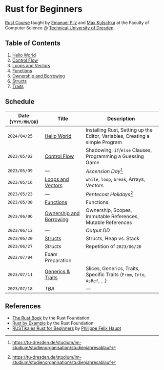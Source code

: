 # Rust for Beginners

[Rust Course](https://kurse.ifsr.de/course/311/) taught by [Emanuel Pilz](https://github.com/Emonadeo) and [Max Kutschka](https://github.com/devmaxde) at the Faculty of Computer Science @ [Technical University of Dresden](https://tu-dresden.de/).

## Table of Contents

1. [Hello World](01_hello_world.md)
2. [Control Flow](02_control_flow.md)
3. [Loops and Vectors](03_loops_and_vectors.md)
4. [Functions](04_functions.md)
5. [Ownership and Borrowing](05_ownership.md)
6. [Structs](06_structs.md)
7. [Traits](07_generics_and_traits.md)

## Schedule

| Date (`YYYY/MM/DD`) | Title                                          | Description                                                                  |
| ------------------- | ---------------------------------------------- | ---------------------------------------------------------------------------- |
| `2024/04/25`        | [Hello World](01_hello_world.md)               | Installing Rust, Setting up the Editor, Variables, Creating a simple Program |
| `2023/05/02`        | [Control Flow](02_control_flow.md)             | Shadowing, `if`/`else` Clauses, Programming a Guessing Game                  |
| `2023/05/09`        | &mdash;                                        | _Ascension Day_[^2]                                                          |
| `2023/05/16`        | [Loops and Vectors](03_loops_and_vectors.md)   | `while`, `loop`, `break`, Arrays, Vectors                                    |
| `2023/05/23`        | &mdash;                                        | _Pentecost Holidays_[^2]                                                     |
| `2023/05/30`        | [Functions](04_functions.md)                   | Functions                                                                    |
| `2023/06/06`        | [Ownership and Borrowing](05_ownership.md)     | Ownership, Scopes, Immutable References, Mutable References                  |
| `2023/06/13`        | &mdash;                                        | _Output.DD_                                                                  |
| `2023/06/20`        | [Structs](06_structs.md)                       | Structs, Heap vs. Stack                                                      |
| `2023/06/27`        | _Structs_                                      | Repetition of `2023/06/20`                                                   |
| `2023/07/04`        | Exam Preparation                               |                                                                              |
| `2023/07/11`        | [Generics & Traits](07_generics_and_traits.md) | Slices, Generics, Traits, Specific Traits (`From`, `Into`, `AsRef`, ...)     |
| `2023/07/18`        | _TBA_                                          | &mdash;                                                                      |

## References

-   [The Rust Book](https://doc.rust-lang.org/book/) by the Rust Foundation
-   [Rust by Example](https://doc.rust-lang.org/rust-by-example/) by the Rust Foundation
-   [RUSTikales Rust for Beginners](https://github.com/pfhaupt/progkurs) by [Philippe Felix Haupt](https://github.com/pfhaupt)

[^1]: _„to be announced“_
[^2]: https://tu-dresden.de/studium/im-studium/studienorganisation/studienjahresablauf
